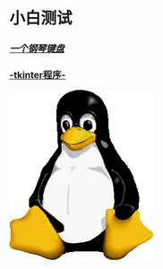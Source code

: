 # 小白测试

### [*一个钢琴键盘*](https://github.com/Eskilly/Eskilly.github.io/tree/main/pianoputer)

### [-tkinter程序-](https://github.com/Eskilly/Eskilly.github.io/tree/main/%E8%A7%A3%E9%87%8A%E5%99%A8)

![linux](./favicon.ico)
